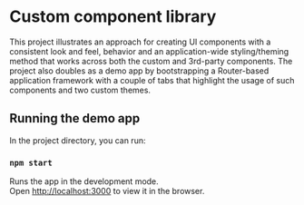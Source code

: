 # Custom component library

This project illustrates an approach for creating UI components with a consistent look and feel, behavior and an application-wide styling/theming method that works across both the custom and 3rd-party components.
The project also doubles as a demo app by bootstrapping a Router-based application framework with a couple of tabs that highlight the usage of such components and two custom themes.

## Running the demo app

In the project directory, you can run:

### `npm start`

Runs the app in the development mode.\
Open [http://localhost:3000](http://localhost:3000) to view it in the browser.
